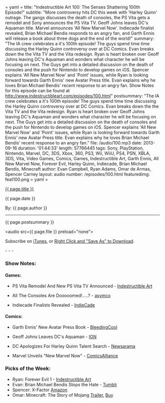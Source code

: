 = yaml =
title: "Indestructible Art 100: The Senses Shattering 100th Episode!"
subtitle: "More controversy hits DC this week with 'Harley Quinn' outrage. The gangs discusses the death of consoles, the PS Vita gets a remodel and Sony announces the PS Vita TV. Geoff Johns leaves DC's Aquaman title. Marvel announces 'All New Marvel Now'. Indiecade finalist revealed, Brian Michael Bendis responds to an angry fan, and Garth Ennis will release a book about three dogs and the end of the world!"
summary: "The IA crew celebrates a it's 100th episode! The guys spend time time discussing the Harley Quinn controversy over at DC Comics. Evan breaks down the the Vita TV and the Vita redesign. Ryan is heart broken over Geoff Johns leaving DC's Aquaman and wonders what character he will be focusing on next. The Guys get into a detailed discussion on the death of consoles and the push for Nintendo to develop games on iOS. Spencer explains 'All New Marvel Now' and 'Point' issues, while Ryan is looking forward towards Garth Ennis' new Avatar Press title. Evan explains why he loves Brian Michael Bendis' recent response to an angry fan. Show Notes for this episode can be found at http://www.indestructibleart.com/episodes/100.html"
postsummary: "The IA crew celebrates a it's 100th episode! The guys spend time time discussing the Harley Quinn controversy over at DC Comics. Evan breaks down the the Vita TV and the Vita redesign. Ryan is heart broken over Geoff Johns leaving DC's Aquaman and wonders what character he will be focusing on next. The Guys get into a detailed discussion on the death of consoles and the push for Nintendo to develop games on iOS. Spencer explains 'All New Marvel Now' and 'Point' issues, while Ryan is looking forward towards Garth Ennis' new Avatar Press title. Evan explains why he loves Brian Michael Bendis' recent response to an angry fan."
file: /audio/100.mp3
date: 2013-09-16
duration: '01:44:33'
length: 57766445
tags: Sony, PlayStation, Nintendo, Marvel, DC, 3DS, Xbox, 360, PS3, Wii, WiiU, PS4, PSN, XBLA, 3DS, Vita, Video Games, Comics, Games, Indestructible Art, Garth Ennis, All New Marvel Now, Forever Evil, Harley Quinn, Indiecade, Brian Michael Bendis, Minecraft
author: Evan Campbell, Ryan Adams, Omar de Armas, Spencer Carney
layout: audio
number: /episodes/100.html
featuredimg: feat100.png
= yaml =

<a href="{{ page.url }}" class='postTitleLink'><p class='postTitle'>{{ page.title }}</p></a>
<p class='postPublished'>{{ page.date }}</p>
<p class='postAuthor'>By: {{ page.author }}</p>
<hr>

<p class='podcastSummary'>{{ page.postsummary }}</p>

<audio src={{ page.file }} preload="none"></audio>
<p class='subLinks'>Subscribe on <a href='http://bit.ly/iapodcast'>iTunes</a>, or <a href={{ page.file }}>Right Click and "Save As" to Download</a>.</p>
- - -

### Show Notes:  ###
#### Games: ####
* PS Vita Remodel And New PS Vita TV Announced - [Indestructible Art](http://indestructibleart.com/posts/2013-09-09-PSvitaTV-vita2000.html)

* All The Consoles Are Dooooomed!.....? - [asymco](http://www.asymco.com/2013/09/09/game-over/)

* Indiecade Finalists Revealed - [IndieCade](http://www.indiecade.com/2013/games_preview/)
  
#### Comics: ####
* Garth Ennis' New Avatar Press Book - [BleedingCool](http://www.bleedingcool.com/2013/09/13/garth-ennis-writes-a-comic-about-three-dogs-at-the-end-of-the-world/)

* Geoff Johns Leaves DC's Aquaman - [IGN](http://www.ign.com/articles/2013/09/09/geoff-johns-leaving-aquaman)

* DC Apologizes For Harley Quinn Talent Search - [Newsarama](http://www.newsarama.com/18939-dc-apologizes-for-harley-quinn-talent-search-page.html)

* Marvel Unveils "New Marvel Now" - [ComicsAlliance](http://comicsalliance.com/all-new-marvel-now-inhuman-invaders-fraction-robinson-madureira-pugh/)
  
### Picks of the Week: ###
* Ryan: Forever Evil 1 - [Indestructible Art](http://indestructibleart.com/posts/2013-09-13-potw-actioncomics23-2.html)
* Evan: Brian Michael Bendis Stops the Hate - [Tumblr](http://kevinwada.tumblr.com/post/61363457814/i-understand-trying-to-make-comics-female-friendly-but)
* Spencer: X-Factor [Amazon](http://www.amazon.com/X-Factor-Vol-Longest-Night-X-Men/dp/0785118179)
* Omar: Minecraft: The Story of Mojang [Trailer](http://www.youtube.com/watch?v=SXEdspVDMxw), [Buy](http://minecraftstoryofmojang.com/)